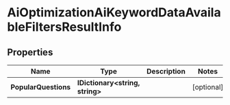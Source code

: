 # AiOptimizationAiKeywordDataAvailableFiltersResultInfo


## Properties

| Name | Type | Description | Notes |
|------------ | ------------- | ------------- | -------------|
**PopularQuestions** | **IDictionary<string, string>** |  |[optional]|